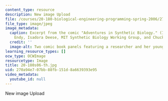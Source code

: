 ```yaml
---
content_type: resource
description: New image Upload
file: /courses/20-180-biological-engineering-programming-spring-2006/270a94e707bb88fb151d8a6639393e95_20-180s06-th.jpg
file_type: image/jpeg
image_metadata:
  caption: Excerpt from the comic "Adventures in Synthetic Biology." (Image by Drew
    Endy, Isadora Deese, MIT Synthetic Biology Working Group, and Chuck Wadey.)
  credit: ''
  image-alt: Two comic book panels featuring a researcher and her young assistant.
learning_resource_types: []
ocw_type: OCWImage
resourcetype: Image
title: 20-180s06-th.jpg
uid: 270a94e7-07bb-88fb-151d-8a6639393e95
video_metadata:
  youtube_id: null
---
```

New image Upload

